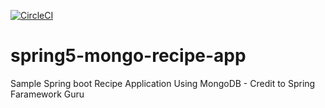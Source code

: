 [![CircleCI](https://circleci.com/gh/arindamaluni/spring5-mongo-recipe-app.svg?style=svg)](https://circleci.com/gh/arindamaluni/spring5-mongo-recipe-app)

# spring5-mongo-recipe-app
Sample Spring boot Recipe Application Using MongoDB - Credit to Spring Faramework Guru



